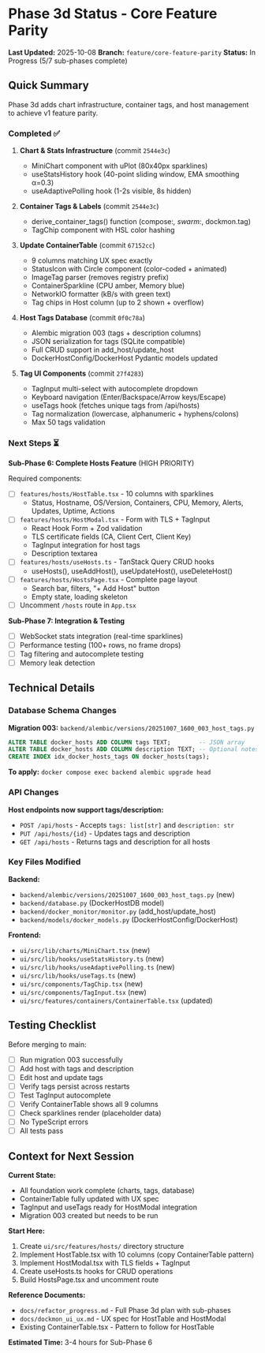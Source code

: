 # Phase 3d Status - Core Feature Parity

**Last Updated:** 2025-10-08
**Branch:** `feature/core-feature-parity`
**Status:** In Progress (5/7 sub-phases complete)

## Quick Summary

Phase 3d adds chart infrastructure, container tags, and host management to achieve v1 feature parity.

### Completed ✅

1. **Chart & Stats Infrastructure** (commit `2544e3c`)
   - MiniChart component with uPlot (80x40px sparklines)
   - useStatsHistory hook (40-point sliding window, EMA smoothing α=0.3)
   - useAdaptivePolling hook (1-2s visible, 8s hidden)

2. **Container Tags & Labels** (commit `2544e3c`)
   - derive_container_tags() function (compose:*, swarm:*, dockmon.tag)
   - TagChip component with HSL color hashing

3. **Update ContainerTable** (commit `67152cc`)
   - 9 columns matching UX spec exactly
   - StatusIcon with Circle component (color-coded + animated)
   - ImageTag parser (removes registry prefix)
   - ContainerSparkline (CPU amber, Memory blue)
   - NetworkIO formatter (kB/s with green text)
   - Tag chips in Host column (up to 2 shown + overflow)

4. **Host Tags Database** (commit `0f0c78a`)
   - Alembic migration 003 (tags + description columns)
   - JSON serialization for tags (SQLite compatible)
   - Full CRUD support in add_host/update_host
   - DockerHostConfig/DockerHost Pydantic models updated

5. **Tag UI Components** (commit `27f4283`)
   - TagInput multi-select with autocomplete dropdown
   - Keyboard navigation (Enter/Backspace/Arrow keys/Escape)
   - useTags hook (fetches unique tags from /api/hosts)
   - Tag normalization (lowercase, alphanumeric + hyphens/colons)
   - Max 50 tags validation

### Next Steps ⏳

**Sub-Phase 6: Complete Hosts Feature** (HIGH PRIORITY)

Required components:
- [ ] `features/hosts/HostTable.tsx` - 10 columns with sparklines
  - Status, Hostname, OS/Version, Containers, CPU, Memory, Alerts, Updates, Uptime, Actions
- [ ] `features/hosts/HostModal.tsx` - Form with TLS + TagInput
  - React Hook Form + Zod validation
  - TLS certificate fields (CA, Client Cert, Client Key)
  - TagInput integration for host tags
  - Description textarea
- [ ] `features/hosts/useHosts.ts` - TanStack Query CRUD hooks
  - useHosts(), useAddHost(), useUpdateHost(), useDeleteHost()
- [ ] `features/hosts/HostsPage.tsx` - Complete page layout
  - Search bar, filters, "+ Add Host" button
  - Empty state, loading skeleton
- [ ] Uncomment `/hosts` route in `App.tsx`

**Sub-Phase 7: Integration & Testing**
- [ ] WebSocket stats integration (real-time sparklines)
- [ ] Performance testing (100+ rows, no frame drops)
- [ ] Tag filtering and autocomplete testing
- [ ] Memory leak detection

## Technical Details

### Database Schema Changes

**Migration 003:** `backend/alembic/versions/20251007_1600_003_host_tags.py`
```sql
ALTER TABLE docker_hosts ADD COLUMN tags TEXT;        -- JSON array
ALTER TABLE docker_hosts ADD COLUMN description TEXT; -- Optional notes
CREATE INDEX idx_docker_hosts_tags ON docker_hosts(tags);
```

**To apply:** `docker compose exec backend alembic upgrade head`

### API Changes

**Host endpoints now support tags/description:**
- `POST /api/hosts` - Accepts `tags: list[str]` and `description: str`
- `PUT /api/hosts/{id}` - Updates tags and description
- `GET /api/hosts` - Returns tags and description for all hosts

### Key Files Modified

**Backend:**
- `backend/alembic/versions/20251007_1600_003_host_tags.py` (new)
- `backend/database.py` (DockerHostDB model)
- `backend/docker_monitor/monitor.py` (add_host/update_host)
- `backend/models/docker_models.py` (DockerHostConfig/DockerHost)

**Frontend:**
- `ui/src/lib/charts/MiniChart.tsx` (new)
- `ui/src/lib/hooks/useStatsHistory.ts` (new)
- `ui/src/lib/hooks/useAdaptivePolling.ts` (new)
- `ui/src/lib/hooks/useTags.ts` (new)
- `ui/src/components/TagChip.tsx` (new)
- `ui/src/components/TagInput.tsx` (new)
- `ui/src/features/containers/ContainerTable.tsx` (updated)

## Testing Checklist

Before merging to main:
- [ ] Run migration 003 successfully
- [ ] Add host with tags and description
- [ ] Edit host and update tags
- [ ] Verify tags persist across restarts
- [ ] Test TagInput autocomplete
- [ ] Verify ContainerTable shows all 9 columns
- [ ] Check sparklines render (placeholder data)
- [ ] No TypeScript errors
- [ ] All tests pass

## Context for Next Session

**Current State:**
- All foundation work complete (charts, tags, database)
- ContainerTable fully updated with UX spec
- TagInput and useTags ready for HostModal integration
- Migration 003 created but needs to be run

**Start Here:**
1. Create `ui/src/features/hosts/` directory structure
2. Implement HostTable.tsx with 10 columns (copy ContainerTable pattern)
3. Implement HostModal.tsx with TLS fields + TagInput
4. Create useHosts.ts hooks for CRUD operations
5. Build HostsPage.tsx and uncomment route

**Reference Documents:**
- `docs/refactor_progress.md` - Full Phase 3d plan with sub-phases
- `docs/dockmon_ui_ux.md` - UX spec for HostTable and HostModal
- Existing ContainerTable.tsx - Pattern to follow for HostTable

**Estimated Time:** 3-4 hours for Sub-Phase 6
